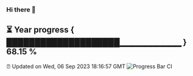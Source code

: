 ### Hi there 👋
⏳ Year progress { ████████████████████▁▁▁▁▁▁▁▁▁▁ } 68.15 %
---
⏰ Updated on Wed, 06 Sep 2023 18:16:57 GMT
![Progress Bar CI](https://github.com/liununu/liununu/workflows/Progress%20Bar%20CI/badge.svg)

